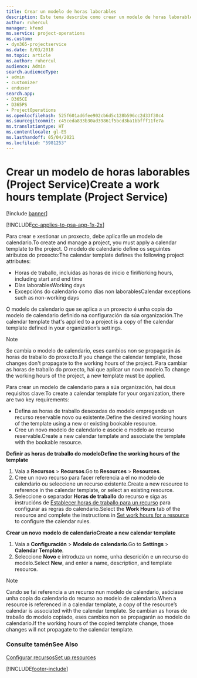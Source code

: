 ```yaml
---
title: Crear un modelo de horas laborables
description: Este tema describe como crear un modelo de horas laborables en Project Service.
author: ruhercul
manager: kfend
ms.service: project-operations
ms.custom:
- dyn365-projectservice
ms.date: 8/03/2018
ms.topic: article
ms.author: ruhercul
audience: Admin
search.audienceType:
- admin
- customizer
- enduser
search.app:
- D365CE
- D365PS
- ProjectOperations
ms.openlocfilehash: 525f601ad6fee902cb6d5c128b596cc2d33f30c4
ms.sourcegitcommit: c45ceda833b30ad39861f5bcd3ba1bbfff11fe7a
ms.translationtype: HT
ms.contentlocale: gl-ES
ms.lasthandoff: 05/04/2021
ms.locfileid: "5981253"
---
```

# <a name="create-a-work-hours-template-project-service"></a><span data-ttu-id="2fd0a-103">Crear un modelo de horas laborables (Project Service)</span><span class="sxs-lookup"><span data-stu-id="2fd0a-103">Create a work hours template (Project Service)</span></span>

[!include [banner](../includes/psa-now-project-operations.md)]

[!INCLUDE[cc-applies-to-psa-app-1x-2x](../includes/cc-applies-to-psa-app-3x.md)]

<span data-ttu-id="2fd0a-104">Para crear e xestionar un proxecto, debe aplicarlle un modelo de calendario.</span><span class="sxs-lookup"><span data-stu-id="2fd0a-104">To create and manage a project, you must apply a calendar template to the project.</span></span> <span data-ttu-id="2fd0a-105">O modelo de calendario define os seguintes atributos do proxecto:</span><span class="sxs-lookup"><span data-stu-id="2fd0a-105">The calendar template defines the following project attributes:</span></span>

- <span data-ttu-id="2fd0a-106">Horas de traballo, incluídas as horas de inicio e fin</span><span class="sxs-lookup"><span data-stu-id="2fd0a-106">Working hours, including start and end time</span></span>
- <span data-ttu-id="2fd0a-107">Días laborables</span><span class="sxs-lookup"><span data-stu-id="2fd0a-107">Working days</span></span>
- <span data-ttu-id="2fd0a-108">Excepcións do calendario como días non laborables</span><span class="sxs-lookup"><span data-stu-id="2fd0a-108">Calendar exceptions such as non-working days</span></span>

<span data-ttu-id="2fd0a-109">O modelo de calendario que se aplica a un proxecto é unha copia do modelo de calendario definido na configuración da súa organización.</span><span class="sxs-lookup"><span data-stu-id="2fd0a-109">The calendar template that's applied to a project is a copy of the calendar template defined in your organization’s settings.</span></span>

> [!NOTE]
> <span data-ttu-id="2fd0a-110">Se cambia o modelo de calendario, eses cambios non se propagarán ás horas de traballo do proxecto.</span><span class="sxs-lookup"><span data-stu-id="2fd0a-110">If you change the calendar template, those changes don't propagate to the working hours of the project.</span></span> <span data-ttu-id="2fd0a-111">Para cambiar as horas de traballo do proxecto, hai que aplicar un novo modelo.</span><span class="sxs-lookup"><span data-stu-id="2fd0a-111">To change the working hours of the project, a new template must be applied.</span></span>

<span data-ttu-id="2fd0a-112">Para crear un modelo de calendario para a súa organización, hai dous requisitos clave:</span><span class="sxs-lookup"><span data-stu-id="2fd0a-112">To create a calendar template for your organization, there are two key requirements:</span></span>

- <span data-ttu-id="2fd0a-113">Defina as horas de traballo desexadas do modelo empregando un recurso reservable novo ou existente.</span><span class="sxs-lookup"><span data-stu-id="2fd0a-113">Define the desired working hours of the template using a new or existing bookable resource.</span></span>
- <span data-ttu-id="2fd0a-114">Cree un novo modelo de calendario e asocie o modelo ao recurso reservable.</span><span class="sxs-lookup"><span data-stu-id="2fd0a-114">Create a new calendar template and associate the template with the bookable resource.</span></span>

<span data-ttu-id="2fd0a-115">**Definir as horas de traballo do modelo**</span><span class="sxs-lookup"><span data-stu-id="2fd0a-115">**Define the working hours of the template**</span></span>

1. <span data-ttu-id="2fd0a-116">Vaia a **Recursos** \> **Recursos**.</span><span class="sxs-lookup"><span data-stu-id="2fd0a-116">Go to **Resources** \> **Resources**.</span></span>
2. <span data-ttu-id="2fd0a-117">Cree un novo recurso para facer referencia a el no modelo de calendario ou seleccione un recurso existente.</span><span class="sxs-lookup"><span data-stu-id="2fd0a-117">Create a new resource to reference in the calendar template, or select an existing resource.</span></span>
3. <span data-ttu-id="2fd0a-118">Seleccione o separador **Horas de traballo** do recurso e siga as instrucións de [Establecer horas de traballo para un recurso](https://docs.microsoft.com/dynamics365/field-service/set-work-hours-resource) para configurar as regras do calendario.</span><span class="sxs-lookup"><span data-stu-id="2fd0a-118">Select the **Work Hours** tab of the resource and complete the instructions in [Set work hours for a resource](https://docs.microsoft.com/dynamics365/field-service/set-work-hours-resource) to configure the calendar rules.</span></span>

<span data-ttu-id="2fd0a-119">**Crear un novo modelo de calendario**</span><span class="sxs-lookup"><span data-stu-id="2fd0a-119">**Create a new calendar template**</span></span>

1. <span data-ttu-id="2fd0a-120">Vaia a **Configuración** \> **Modelo de calendario**.</span><span class="sxs-lookup"><span data-stu-id="2fd0a-120">Go to **Settings** \> **Calendar Template**.</span></span>
2. <span data-ttu-id="2fd0a-121">Seleccione **Novo** e introduza un nome, unha descrición e un recurso do modelo.</span><span class="sxs-lookup"><span data-stu-id="2fd0a-121">Select **New**, and enter a name, description, and template resource.</span></span>


> [!NOTE]
> <span data-ttu-id="2fd0a-122">Cando se fai referencia a un recurso nun modelo de calendario, asóciase unha copia do calendario do recurso ao modelo de calendario.</span><span class="sxs-lookup"><span data-stu-id="2fd0a-122">When a resource is referenced in a calendar template, a copy of the resource’s calendar is associated with the calendar template.</span></span> <span data-ttu-id="2fd0a-123">Se cambian as horas de traballo do modelo copiado, eses cambios non se propagarán ao modelo de calendario.</span><span class="sxs-lookup"><span data-stu-id="2fd0a-123">If the working hours of the copied template change, those changes will not propagate to the calendar template.</span></span>


### <a name="see-also"></a><span data-ttu-id="2fd0a-124">Consulte tamén</span><span class="sxs-lookup"><span data-stu-id="2fd0a-124">See Also</span></span>  
 [<span data-ttu-id="2fd0a-125">Configurar recursos</span><span class="sxs-lookup"><span data-stu-id="2fd0a-125">Set up resources</span></span>](../psa/set-up-resources.md)


[!INCLUDE[footer-include](../includes/footer-banner.md)]
